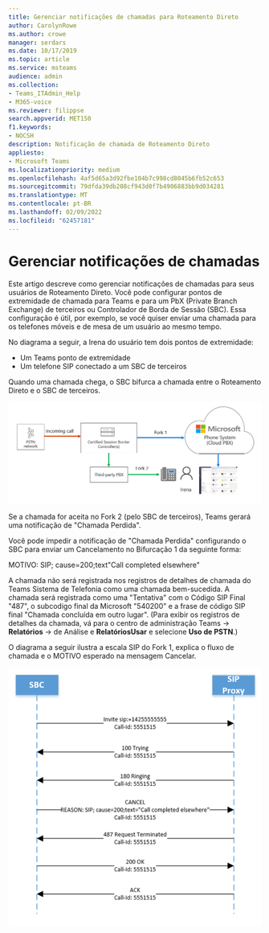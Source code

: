 ```yaml
---
title: Gerenciar notificações de chamadas para Roteamento Direto
author: CarolynRowe
ms.author: crowe
manager: serdars
ms.date: 10/17/2019
ms.topic: article
ms.service: msteams
audience: admin
ms.collection:
- Teams_ITAdmin_Help
- M365-voice
ms.reviewer: filippse
search.appverid: MET150
f1.keywords:
- NOCSH
description: Notificação de chamada de Roteamento Direto
appliesto:
- Microsoft Teams
ms.localizationpriority: medium
ms.openlocfilehash: 4af5d65a3d92fbe104b7c998cd8045b6fb52c653
ms.sourcegitcommit: 79dfda39db208cf943d0f7b4906883bb9d034281
ms.translationtype: MT
ms.contentlocale: pt-BR
ms.lasthandoff: 02/09/2022
ms.locfileid: "62457181"
---
```

# <a name="manage-call-notifications"></a>Gerenciar notificações de chamadas

Este artigo descreve como gerenciar notificações de chamadas para seus usuários de Roteamento Direto. Você pode configurar pontos de extremidade de chamada para Teams e para um PbX (Private Branch Exchange) de terceiros ou Controlador de Borda de Sessão (SBC). Essa configuração é útil, por exemplo, se você quiser enviar uma chamada para os telefones móveis e de mesa de um usuário ao mesmo tempo.   

No diagrama a seguir, a Irena do usuário tem dois pontos de extremidade:

- Um Teams ponto de extremidade
- Um telefone SIP conectado a um SBC de terceiros

Quando uma chamada chega, o SBC bifurca a chamada entre o Roteamento Direto e o SBC de terceiros.


![Diagrama mostrando pontos Teams pontos de extremidade bifurcados.](media/direct-routing-call-notification-1.png)

Se a chamada for aceita no Fork 2 (pelo SBC de terceiros), Teams gerará uma notificação de "Chamada Perdida".  

Você pode impedir a notificação de "Chamada Perdida" configurando o SBC para enviar um Cancelamento no Bifurcação 1 da seguinte forma:

MOTIVO: SIP; cause=200;text"Call completed elsewhere" 

A chamada não será registrada nos registros de detalhes de chamada do Teams Sistema de Telefonia como uma chamada bem-sucedida. A chamada será registrada como uma "Tentativa" com o Código SIP Final "487", o subcodigo final da Microsoft "540200" e a frase de código SIP final "Chamada concluída em outro lugar".  (Para exibir os registros de detalhes da chamada, vá para o centro de administração Teams -> **Relatórios** ->  de Análise e **RelatóriosUsar** e selecione **Uso de PSTN**.)


O diagrama a seguir ilustra a escala SIP do Fork 1, explica o fluxo de chamada e o MOTIVO esperado na mensagem Cancelar. 

![O diagrama mostra pontos Teams pontos de extremidade bifurcados.](media/direct-routing-call-notification-2.png)
